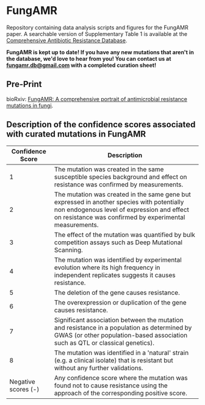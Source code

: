 # FungAMR

Repository containing data analysis scripts and figures for the FungAMR paper. A searchable version of Supplementary Table 1 is available at the [Comprehensive Antibiotic Resistance Database](http://card.mcmaster.ca).

**FungAMR is kept up to date! If you have any new mutations that aren't in the database, we'd love to hear from you! You can contact us at fungamr.db@gmail.com with a completed curation sheet!**

## Pre-Print

bioRxiv: [FungAMR: A comprehensive portrait of antimicrobial resistance mutations in fungi](https://www.biorxiv.org/content/10.1101/2024.10.07.617009v1).

## Description of the confidence scores associated with curated mutations in FungAMR

| Confidence Score | Description |
|-----|-----|
| 1 | The mutation was created in the same susceptible species background and effect on resistance was confirmed by measurements. |
| 2 | The mutation was created in the same gene but expressed in another species with potentially non endogenous level of expression and effect on resistance was confirmed by experimental measurements. |
| 3 | The effect of the mutation was quantified by bulk competition assays such as Deep Mutational Scanning. |
| 4 | The mutation was identified by experimental evolution where its high frequency in independent replicates suggests it causes resistance. |
| 5 | The deletion of the gene causes resistance. |
| 6 | The overexpression or duplication of the gene causes resistance. |
| 7 | Significant association between the mutation and resistance in a population as determined by GWAS (or other population-based association such as QTL or classical genetics). |
| 8 | The mutation was identified in a 'natural' strain (e.g. a clinical isolate) that is resistant but without any further validations. |
| Negative scores (-) | Any confidence score where the mutation was found not to cause resistance using the approach of the corresponding positive score. |
